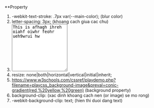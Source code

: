 **Property
1. -webkit-text-stroke: .7px var(--main-color);  (blur  color)
2. letter-spacing: 3px; (khoang cach giua cac chu)
3. <textarea id="w3review" name="w3review" rows="10" cols="20">This is afhagh ihreh oiahf oiwhr feohr ueh9wrui hw</textarea>
4. resize: none|both|horizontal|vertical|initial|inherit;
5. https://www.w3schools.com/cssref/playdemo.php?filename=playcss_background-image&preval=conic-gradient(red,%20yellow,%20green)  (background property)
6. background-clip: (xac dinh khoang cach nen (or image) se mo rong)
7. -webkit-background-clip: text; (hien thi duoi dang text)